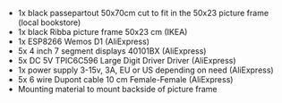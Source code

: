 - 1x black passepartout 50x70cm cut to fit in the 50x23 picture frame (local bookstore)
- 1x	black Ribba picture frame 50x23 cm (IKEA)
- 1x	ESP8266 Wemos D1 (AliExpress)
- 5x	4 inch 7 segment displays 40101BX (AliExpress)
- 5x  DC 5V TPIC6C596 Large Digit Driver Driver (AliExpress)
- 1x	power supply 3-15v, 3A, EU or US depending on need (AliExpress)
- 5x  6 wire Dupont cable 10 cm Female-Female (AliExpress)
- Mounting material to mount backside of picture frame

